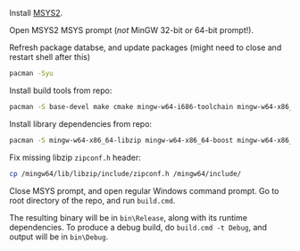 Install [MSYS2](http://www.msys2.org/).

Open MSYS2 MSYS prompt (*not* MinGW 32-bit or 64-bit prompt!).

Refresh package databse, and update packages (might need to close and restart shell after this)
```sh
pacman -Syu
```

Install build tools from repo:
```sh
pacman -S base-devel make cmake mingw-w64-i686-toolchain mingw-w64-x86_64-toolchain mingw-w64-i686-cmake mingw-w64-x86_64-cmake 
```

Install library dependencies from repo:
```sh
pacman -S mingw-w64-x86_64-libzip mingw-w64-x86_64-boost mingw-w64-x86_64-MinHook
```

Fix missing libzip `zipconf.h` header:
```sh
cp /mingw64/lib/libzip/include/zipconf.h /mingw64/include/
```

Close MSYS prompt, and open regular Windows command prompt. Go to root directory of the repo, and run `build.cmd`.

The resulting binary will be in `bin\Release`, along with its runtime dependencies.
To produce a debug build, do `build.cmd -t Debug`, and output will be in `bin\Debug`.
